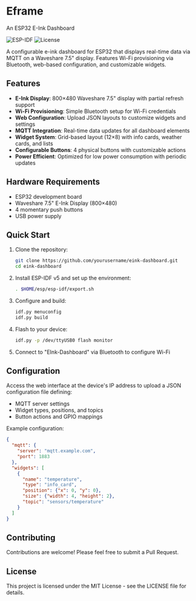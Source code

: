 # Eframe


An ESP32 E-Ink Dashboard

![ESP-IDF](https://img.shields.io/badge/ESP--IDF-v5.0-blue.svg)
![License](https://img.shields.io/badge/License-MIT-green.svg)

A configurable e-ink dashboard for ESP32 that displays real-time data via MQTT on a Waveshare 7.5" display. Features Wi-Fi provisioning via Bluetooth, web-based configuration, and customizable widgets.

## Features

- **E-Ink Display**: 800×480 Waveshare 7.5" display with partial refresh support
- **Wi-Fi Provisioning**: Simple Bluetooth setup for Wi-Fi credentials
- **Web Configuration**: Upload JSON layouts to customize widgets and settings
- **MQTT Integration**: Real-time data updates for all dashboard elements
- **Widget System**: Grid-based layout (12×8) with info cards, weather cards, and lists
- **Configurable Buttons**: 4 physical buttons with customizable actions
- **Power Efficient**: Optimized for low power consumption with periodic updates

## Hardware Requirements

- ESP32 development board
- Waveshare 7.5" E-Ink Display (800×480)
- 4 momentary push buttons
- USB power supply

## Quick Start

1. Clone the repository:
   ```bash
   git clone https://github.com/yourusername/eink-dashboard.git
   cd eink-dashboard
   ```

2. Install ESP-IDF v5 and set up the environment:
   ```bash
   . $HOME/esp/esp-idf/export.sh
   ```

3. Configure and build:
   ```bash
   idf.py menuconfig
   idf.py build
   ```

4. Flash to your device:
   ```bash
   idf.py -p /dev/ttyUSB0 flash monitor
   ```

5. Connect to "EInk-Dashboard" via Bluetooth to configure Wi-Fi

## Configuration

Access the web interface at the device's IP address to upload a JSON configuration file defining:

- MQTT server settings
- Widget types, positions, and topics
- Button actions and GPIO mappings

Example configuration:
```json
{
  "mqtt": {
    "server": "mqtt.example.com",
    "port": 1883
  },
  "widgets": [
    {
      "name": "temperature",
      "type": "info_card",
      "position": {"x": 0, "y": 0},
      "size": {"width": 4, "height": 2},
      "topic": "sensors/temperature"
    }
  ]
}
```

## Contributing

Contributions are welcome! Please feel free to submit a Pull Request.

## License

This project is licensed under the MIT License - see the LICENSE file for details.